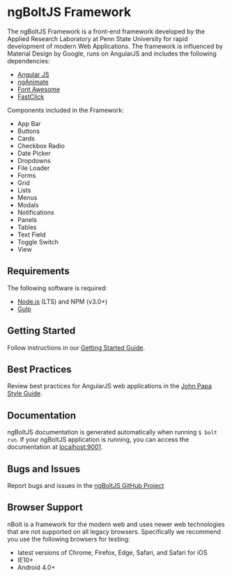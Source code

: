 # ngBoltJS Framework

The ngBoltJS Framework is a front-end framework developed by the Applied Research Laboratory at Penn State University for rapid development of modern Web Applications. The framework is influenced by Material Design by Google, runs on AngularJS and includes the following dependencies:

* [Angular JS](https://angularjs.org) 
* [ngAnimate](https://docs.angularjs.org/api/ngAnimate)
* [Font Awesome](https://fortawesome.github.io/Font-Awesome/)
* [FastClick](https://ftlabs.github.io/fastclick/)

Components included in the Framework:

* App Bar
* Buttons
* Cards
* Checkbox Radio
* Date Picker
* Dropdowns
* File Loader
* Forms
* Grid
* Lists
* Menus
* Modals
* Notifications
* Panels
* Tables
* Text Field
* Toggle Switch
* View
  
## Requirements

The following software is required:

* [Node.js](https://nodejs.org) (LTS) and NPM (v3.0+)
* [Gulp](http://gulpjs.com)
    
## Getting Started

Follow instructions in our [Getting Started Guide](https://ngbolt.github.io/#/guides/getting-started).

## Best Practices

Review best practices for AngularJS web applications in the [John Papa Style Guide](https://github.com/johnpapa/angular-styleguide/blob/master/a1/README.md).

## Documentation

ngBoltJS documentation is generated automatically when running `$ bolt run`. If your ngBoltJS application is running, you can access the documentation at [localhost:9001](http://localhost:9001).

## Bugs and Issues

Report bugs and issues in the [ngBoltJS GitHub Project](https://github.com/ngBolt/ng-bolt/issues)

## Browser Support

nBolt is a framework for the modern web and uses newer web technologies that are not supported on all legacy browsers. Specifically we recommend you use the following browsers for testing:

* latest versions of Chrome, Firefox, Edge, Safari, and Safari for iOS
* IE10+
* Android 4.0+

<!-- TODO: add guide for contributing -->

<!-- TODO: add changelog -->
